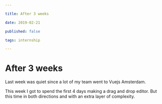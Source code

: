 ```yaml
---

title: After 3 weeks

date: 2019-02-21

published: false

tags: internship

---
```


# After 3 weeks

Last week was quiet since a lot of my team went to Vuejs Amsterdam.

This week I got to spend the first 4 days making a drag and drop editor. But this time in both directions and with an extra layer of complexity.